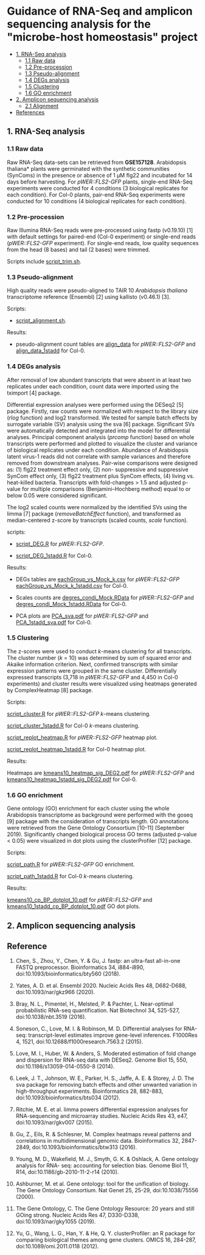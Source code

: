 # Guidance of RNA-Seq and amplicon sequencing analysis for the "microbe-host homeostasis" project

<!-- content start -->

- [1. RNA-Seq analysis](#1-rna-seq-analysis)
    - [1.1 Raw data](#11-raw-data)
    - [1.2 Pre-procession](#12-pre-procession)
    - [1.3 Pseudo-alignment](#13-pseudo-alignment)
    - [1.4 DEGs analysis](#14-degs-analysis)
    - [1.5 Clustering](#15-clustering)
    - [1.6 GO enrichment](#16-go-enrichment)
- [2. Amplicon sequencing analysis](#2-amplicon-sequencing-analysis)
    - [2.1 Alignment](#21-alignment)
- [References](#references)

<!-- content end -->


## 1. RNA-Seq analysis

### 1.1 Raw data

Raw RNA-Seq data-sets can be retrieved from **GSE157128**. Arabidopsis thaliana* plants were germinated with the synthetic communities (SynComs) in the presence or absence of 1 µM flg22 and incubated for 14 days before harvesting. For *pWER::FLS2-GFP* plants, single-end RNA-Seq experiments were conducted for 4 conditions (3 biological replicates for each condition). For Col-0 plants, pair-end RNA-Seq experiments were conducted for 10 conditions (4 biological replicates for each condition).

### 1.2 Pre-procession

Raw Illumina RNA-Seq reads were pre-processed using fastp (v0.19.10) [1] with default settings for paired-end (Col-0 experiment) or single-end reads (*pWER::FLS2-GFP* experiment). For single-end reads, low quality sequences from the head (8 bases) and tail (2 bases) were trimmed. 

Scripts include [script_trim.sh](RNA-Seq_scripts/script_trim.sh).

### 1.3 Pseudo-alignment

High quality reads were pseudo-aligned to TAIR 10 *Arabidopsis thaliana* transcriptome reference (Ensembl) [2] using kallisto (v0.46.1) [3]. 

Scripts:

* [script_alignment.sh](RNA-Seq_scripts/script_alignment.sh).

Results: 

* pseudo-alignment count tables are [align_data](align_data) for *pWER::FLS2-GFP* and [align_data_1stadd](align_data_1stadd) for Col-0.

### 1.4 DEGs analysis

After removal of low abundant transcripts that were absent in at least two replicates under each condition, count data were imported using the tximport [4] package.

Differential expression analyses were performed using the DESeq2 [5] package. Firstly, raw counts were normalized with respect to the library size (*rlog* function) and log2 transformed. We tested for sample batch effects by surrogate variable (SV) analysis using the sva [6] package. Significant SVs were automatically detected and integrated into the model for differential analyses. Principal component analysis (*prcomp* function) based on whole transcripts were performed and plotted to visualize the cluster and variance of biological replicates under each condition. Abundance of Arabidopsis latent virus-1 reads did not correlate with sample variances and therefore removed from downstream analyses. Pair-wise comparisons were designed as: (1) flg22 treatment effect only, (2) non- suppressive and suppressive SynCom effect only, (3) flg22 treatment plus SynCom effects, (4) living vs. heat-killed bacteria. Transcripts with fold-changes > 1.5 and adjusted p-value for multiple comparisons (Benjamini–Hochberg method) equal to or below 0.05 were considered significant.

The log2 scaled counts were normalized by the identified SVs using the limma [7] package (*removeBatchEffect* function), and transformed as median-centered z-score by transcripts (scaled counts, *scale* function).

scripts: 

* [script_DEG.R](RNA-Seq_scripts/script_DEG.R) for *pWER::FLS2-GFP*.

* [script_DEG_1stadd.R](RNA-Seq_scripts/script_DEG_1stadd.R) for Col-0.

Results:

* DEGs tables are [eachGroup_vs_Mock_k.csv](results/removeZero/eachGroup_vs_Mock_k.csv) for *pWER::FLS2-GFP* [eachGroup_vs_Mock_k_1stadd.csv](results/removeZero/eachGroup_vs_Mock_k_1stadd.csv) for Col-0.

* Scales counts are [degres_condi_Mock.RData](results/removeZero/degres_condi_Mock.RData) for *pWER::FLS2-GFP* and [degres_condi_Mock_1stadd.RData](results/removeZero/degres_condi_Mock_1stadd.RData) for Col-0.

* PCA plots are [PCA_sva.pdf](results/removeZero/PCA_sva.pdf) for *pWER::FLS2-GFP* and [PCA_1stadd_sva.pdf](results/removeZero/PCA_1stadd_sva.pdf) for Col-0.

### 1.5 Clustering

The z-scores were used to conduct *k*-means clustering for all transcripts. The cluster number (*k* = 10) was determined by sum of squared error and Akaike information criterion. Next, confirmed transcripts with similar expression patterns were grouped in the same cluster. Differentially expressed transcripts (3,718 in *pWER::FLS2-GFP* and 4,450 in Col-0 experiments) and cluster results were visualized using heatmaps generated by ComplexHeatmap [8] package.

Scripts:

[script_cluster.R](RNA-Seq_scripts/script_cluster.R) for *pWER::FLS2-GFP* *k*-means clustering.

[script_cluster_1stadd.R](RNA-Seq_scripts/script_cluster_1stadd.R) for Col-0 *k*-means clustering.

[script_replot_heatmap.R](RNA-Seq_scripts/script_replot_heatmap.R) for *pWER::FLS2-GFP* heatmap plot.

[script_replot_heatmap_1stadd.R](RNA-Seq_scripts/script_replot_heatmap_1stadd.R) for Col-0 heatmap plot.

Results:

Heatmaps are [kmeans10_heatmap_sig_DEG2.pdf](results/removeZero/kmeans10_heatmap_sig_DEG2.pdf) for *pWER::FLS2-GFP* and [kmeans10_heatmap_1stadd_sig_DEG2.pdf](results/removeZero/kmeans10_heatmap_1stadd_sig_DEG2.pdf) for Col-0.

### 1.6 GO enrichment

Gene ontology (GO) enrichment for each cluster using the whole Arabidopsis transcriptome as background were performed with the goseq [9] package with the consideration of transcripts length. GO annotations were retrieved from the Gene Ontology Consortium [10-11] (September 2019). Significantly changed biological process GO terms (adjusted p-value < 0.05) were visualized in dot plots using the clusterProfiler [12] package.

Scripts:

[script_path.R](RNA-Seq_scripts/script_path.R) for *pWER::FLS2-GFP* GO enrichment.

[script_path_1stadd.R](RNA-Seq_scripts/script_path_1stadd.R) for Col-0 *k*-means clustering.

Results:

[kmeans10_cp_BP_dotplot_10.pdf](results/removeZero/geneset/clusterbc/kmeans10_cp_BP_dotplot_10.pdf) for *pWER::FLS2-GFP* and [kmeans10_1stadd_cp_BP_dotplot_10.pdf](results/removeZero/geneset_1stadd/clusterbc/kmeans10_1stadd_cp_BP_dotplot_10.pdf) GO dot plots.

## 2. Amplicon sequencing analysis

## Reference

1. Chen, S., Zhou, Y., Chen, Y. & Gu, J. fastp: an ultra-fast all-in-one FASTQ preprocessor. Bioinformatics 34, i884-i890, doi:10.1093/bioinformatics/bty560 (2018).

2. Yates, A. D. et al. Ensembl 2020. Nucleic Acids Res 48, D682-D688, doi:10.1093/nar/gkz966 (2020). 

3. Bray, N. L., Pimentel, H., Melsted, P. & Pachter, L. Near-optimal probabilistic RNA-seq quantification. Nat Biotechnol 34, 525-527, doi:10.1038/nbt.3519 (2016).

4. Soneson, C., Love, M. I. & Robinson, M. D. Differential analyses for RNA-seq: transcript-level estimates improve gene-level inferences. F1000Res 4, 1521, doi:10.12688/f1000research.7563.2 (2015).

5. Love, M. I., Huber, W. & Anders, S. Moderated estimation of fold change and dispersion for RNA-seq data with DESeq2. Genome Biol 15, 550, doi:10.1186/s13059-014-0550-8 (2014). 

6. Leek, J. T., Johnson, W. E., Parker, H. S., Jaffe, A. E. & Storey, J. D. The sva package for removing batch effects and other unwanted variation in high-throughput experiments. Bioinformatics 28, 882-883, doi:10.1093/bioinformatics/bts034 (2012).

7. Ritchie, M. E. et al. limma powers differential expression analyses for RNA-sequencing and microarray studies. Nucleic Acids Res 43, e47, doi:10.1093/nar/gkv007 (2015).

8. Gu, Z., Eils, R. & Schlesner, M. Complex heatmaps reveal patterns and correlations in multidimensional genomic data. Bioinformatics 32, 2847-2849, doi:10.1093/bioinformatics/btw313 (2016).

9. Young, M. D., Wakefield, M. J., Smyth, G. K. & Oshlack, A. Gene ontology analysis for RNA- seq: accounting for selection bias. Genome Biol 11, R14, doi:10.1186/gb-2010-11-2-r14 (2010). 

10. Ashburner, M. et al. Gene ontology: tool for the unification of biology. The Gene Ontology Consortium. Nat Genet 25, 25-29, doi:10.1038/75556 (2000). 

11. The Gene Ontology, C. The Gene Ontology Resource: 20 years and still GOing strong. Nucleic Acids Res 47, D330-D338, doi:10.1093/nar/gky1055 (2019). 

12. Yu, G., Wang, L. G., Han, Y. & He, Q. Y. clusterProfiler: an R package for comparing biological themes among gene clusters. OMICS 16, 284-287, doi:10.1089/omi.2011.0118 (2012).



